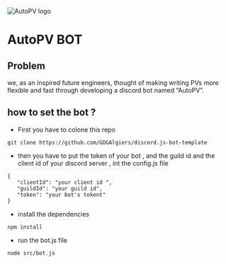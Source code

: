 <img src="https://i.ibb.co/z5CCZQg/GDG-2.png" alt="AutoPV logo" >
<br>

# AutoPV BOT


## Problem 
we, as an inspired future engineers, thought of making writing PVs more flexible and fast through developing a discord bot named “AutoPV”.

## how to set the bot ?

* First you have to colone this repo 
 ```git
 git clone https://github.com/GDGAlgiers/discord.js-bot-template
  ```
* then you have to put the token of your bot , and the guild id and the client id of your discord server , int the config.js file 


 ```
 {
	"clientId": "your client id ",
	"guildId": "your guild id",
	"token": "your bot's tokent"
}
  ```
* install the dependencies
```npm
npm install 
  ```
* run the bot.js file 
```node
node src/bot.js 
  ```
  